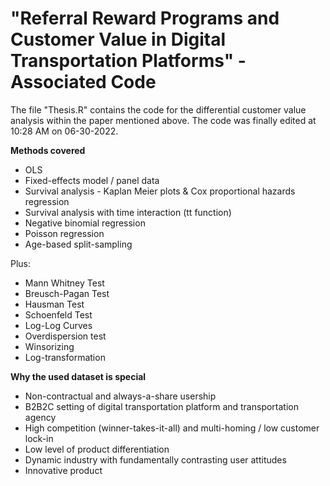 # "Referral Reward Programs and Customer Value in Digital Transportation Platforms" - Associated Code

The file "Thesis.R" contains the code for the differential customer value analysis within the paper mentioned above. 
The code was finally edited at 10:28 AM on 06-30-2022.

**Methods covered**
- OLS
- Fixed-effects model / panel data
- Survival analysis - Kaplan Meier plots & Cox proportional hazards regression
- Survival analysis with time interaction (tt function)
- Negative binomial regression
- Poisson regression
- Age-based split-sampling

Plus:
- Mann Whitney Test
- Breusch-Pagan Test
- Hausman Test
- Schoenfeld Test
- Log-Log Curves
- Overdispersion test
- Winsorizing
- Log-transformation

**Why the used dataset is special**
- Non-contractual and always-a-share usership
- B2B2C setting of digital transportation platform and transportation agency
- High competition (winner-takes-it-all) and multi-homing / low customer lock-in
- Low level of product differentiation
- Dynamic industry with fundamentally contrasting user attitudes
- Innovative product



